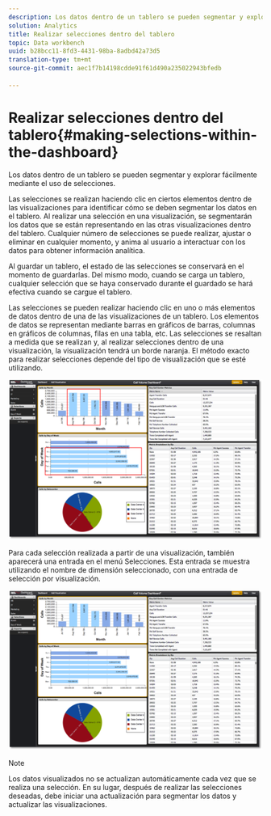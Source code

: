 ```yaml
---
description: Los datos dentro de un tablero se pueden segmentar y explorar fácilmente mediante el uso de selecciones.
solution: Analytics
title: Realizar selecciones dentro del tablero
topic: Data workbench
uuid: b28bcc11-8fd3-4431-98ba-8adbd42a73d5
translation-type: tm+mt
source-git-commit: aec1f7b14198cdde91f61d490a235022943bfedb

---
```



# Realizar selecciones dentro del tablero{#making-selections-within-the-dashboard}

Los datos dentro de un tablero se pueden segmentar y explorar fácilmente mediante el uso de selecciones.

Las selecciones se realizan haciendo clic en ciertos elementos dentro de las visualizaciones para identificar cómo se deben segmentar los datos en el tablero. Al realizar una selección en una visualización, se segmentarán los datos que se están representando en las otras visualizaciones dentro del tablero. Cualquier número de selecciones se puede realizar, ajustar o eliminar en cualquier momento, y anima al usuario a interactuar con los datos para obtener información analítica.

Al guardar un tablero, el estado de las selecciones se conservará en el momento de guardarlas. Del mismo modo, cuando se carga un tablero, cualquier selección que se haya conservado durante el guardado se hará efectiva cuando se cargue el tablero.

Las selecciones se pueden realizar haciendo clic en uno o más elementos de datos dentro de una de las visualizaciones de un tablero. Los elementos de datos se representan mediante barras en gráficos de barras, columnas en gráficos de columnas, filas en una tabla, etc. Las selecciones se resaltan a medida que se realizan y, al realizar selecciones dentro de una visualización, la visualización tendrá un borde naranja. El método exacto para realizar selecciones depende del tipo de visualización que se esté utilizando.

![](assets/selection_make.png)

Para cada selección realizada a partir de una visualización, también aparecerá una entrada en el menú Selecciones. Esta entrada se muestra utilizando el nombre de dimensión seleccionado, con una entrada de selección por visualización.

![](assets/selection_menu.png)

>[!NOTE]
>
>Los datos visualizados no se actualizan automáticamente cada vez que se realiza una selección. En su lugar, después de realizar las selecciones deseadas, debe iniciar una actualización para segmentar los datos y actualizar las visualizaciones.

